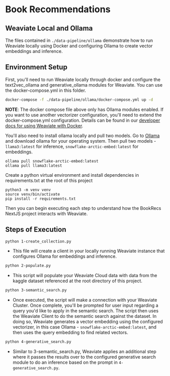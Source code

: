 # Book Recommendations

## Weaviate Local and Ollama

The files contained in `./data-pipeline/ollama` demonstrate how to run Weaviate locally using Docker and configuring Ollama to create vector embeddings and inference.

## Environment Setup

First, you'll need to run Weaviate locally through docker and configure the text2vec_ollama and generative_ollama modules for Weaviate. You can use the docker-compose.yml in this folder. 

```bash
docker-compose -f ./data-pipeline/ollama/docker-compose.yml up -d
```

**NOTE**: The docker compose file above only has Ollama modules enabled. If you want to use another vectorizer configuration, you'll need to extend the docker-compose.yml configuration. Details can be found in our [developer docs for using Weaviate with Docker](https://weaviate.io/developers/weaviate/installation/docker-compose). 

You'll also need to install ollama locally and pull two models. Go to [Ollama](https://ollama.com) and download ollama for your operating system. Then pull two models - `llama3:latest` for inference, `snowflake-arctic-embed:latest` for embeddings.

```
ollama pull snowflake-arctic-embed:latest
ollama pull llama3:latest
```

Create a python virtual environment and install dependencies in requirements.txt at the root of this project
```
python3 -m venv venv
source venv/bin/activate
pip install -r requirements.txt
```

Then you can begin executing each step to understand how the BookRecs NextJS project interacts with Weaviate.

## Steps of Execution

```bash
python 1-create_collection.py
```

* This file will create a client in your locally running Weaviate instance that configures Ollama for embeddings and inference.

```bash
python 2-populate.py
```

* This script will populate your Weaviate Cloud data with data from the kaggle dataset referenced at the root directory of this project.

```bash
python 3-semantic_search.py
```

* Once executed, the script will make a connection with your Weaviate Cluster. Once complete, you'll be prompted for user input regarding a query you'd like to apply in the semantic search. The script then uses the Weaviate Client to do the semantic search against the dataset. In doing so, Weaviate generates a vector embedding using the configured vectorizer, in this case Ollama - `snowflake-arctic-embed:latest`, and then uses the query embedding to find related vectors.

```bash
python 4-generative_search.py
```

* Similar to 3-semantic_search.py, Weaviate applies an additional step where it passes the results over to the configured generative search module to do an inference based on the prompt in `4-generative_search.py`.